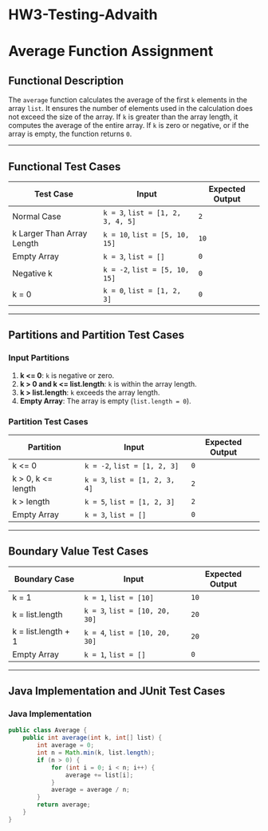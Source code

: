 # HW3-Testing-Advaith

# Average Function Assignment

## Functional Description
The `average` function calculates the average of the first `k` elements in the array `list`. It ensures the number of elements used in the calculation does not exceed the size of the array. If `k` is greater than the array length, it computes the average of the entire array. If `k` is zero or negative, or if the array is empty, the function returns `0`.

---

## Functional Test Cases

| Test Case                         | Input                         | Expected Output |
|-----------------------------------|-------------------------------|-----------------|
| Normal Case                       | `k = 3`, `list = [1, 2, 3, 4, 5]` | `2`             |
| k Larger Than Array Length        | `k = 10`, `list = [5, 10, 15]`   | `10`            |
| Empty Array                       | `k = 3`, `list = []`            | `0`             |
| Negative k                        | `k = -2`, `list = [5, 10, 15]`  | `0`             |
| k = 0                             | `k = 0`, `list = [1, 2, 3]`     | `0`             |

---

## Partitions and Partition Test Cases

### Input Partitions
1. **k <= 0**: `k` is negative or zero.
2. **k > 0 and k <= list.length**: `k` is within the array length.
3. **k > list.length**: `k` exceeds the array length.
4. **Empty Array**: The array is empty (`list.length = 0`).

### Partition Test Cases
| Partition    | Input                         | Expected Output |
|--------------|-------------------------------|-----------------|
| k <= 0       | `k = -2`, `list = [1, 2, 3]`  | `0`             |
| k > 0, k <= length | `k = 3`, `list = [1, 2, 3, 4]` | `2`             |
| k > length   | `k = 5`, `list = [1, 2, 3]`   | `2`             |
| Empty Array  | `k = 3`, `list = []`          | `0`             |

---

## Boundary Value Test Cases

| Boundary Case                 | Input                         | Expected Output |
|-------------------------------|-------------------------------|-----------------|
| k = 1                         | `k = 1`, `list = [10]`        | `10`            |
| k = list.length               | `k = 3`, `list = [10, 20, 30]`| `20`            |
| k = list.length + 1           | `k = 4`, `list = [10, 20, 30]`| `20`            |
| Empty Array                   | `k = 1`, `list = []`          | `0`             |

---

## Java Implementation and JUnit Test Cases

### Java Implementation
```java
public class Average {
    public int average(int k, int[] list) {
        int average = 0;
        int n = Math.min(k, list.length);
        if (n > 0) {
            for (int i = 0; i < n; i++) {
                average += list[i];
            }
            average = average / n;
        }
        return average;
    }
}
